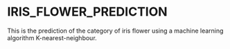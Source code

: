 # IRIS_FLOWER_PREDICTION
This is the prediction of the category of iris flower using a machine learning algorithm K-nearest-neighbour.
